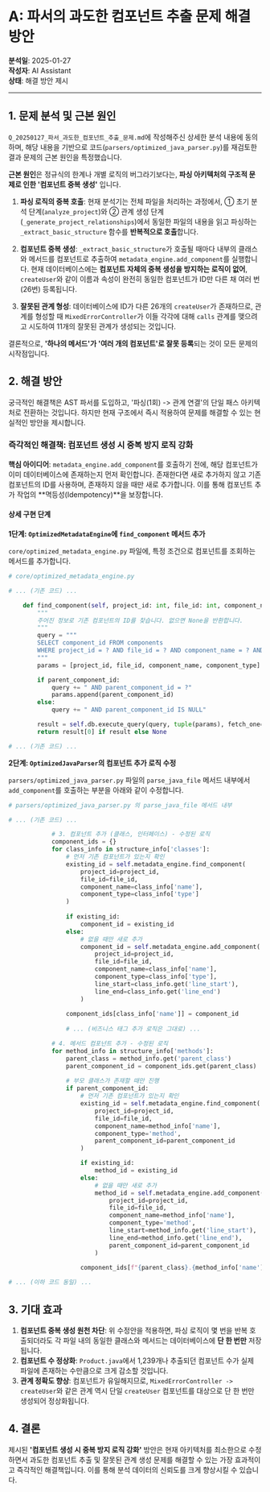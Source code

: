 # A: 파서의 과도한 컴포넌트 추출 문제 해결 방안

**분석일**: 2025-01-27  
**작성자**: AI Assistant  
**상태**: 해결 방안 제시

---

## 1. 문제 분석 및 근본 원인

`Q_20250127_파서_과도한_컴포넌트_추출_문제.md`에 작성해주신 상세한 분석 내용에 동의하며, 해당 내용을 기반으로 코드(`parsers/optimized_java_parser.py`)를 재검토한 결과 문제의 근본 원인을 특정했습니다.

**근본 원인**은 정규식의 한계나 개별 로직의 버그라기보다는, **파싱 아키텍처의 구조적 문제로 인한 '컴포넌트 중복 생성'** 입니다.

1.  **파싱 로직의 중복 호출**: 현재 분석기는 전체 파일을 처리하는 과정에서, ① 초기 분석 단계(`analyze_project`)와 ② 관계 생성 단계(`_generate_project_relationships`)에서 동일한 파일의 내용을 읽고 파싱하는 `_extract_basic_structure` 함수를 **반복적으로 호출**합니다.

2.  **컴포넌트 중복 생성**: `_extract_basic_structure`가 호출될 때마다 내부의 클래스와 메서드를 컴포넌트로 추출하여 `metadata_engine.add_component`를 실행합니다. 현재 데이터베이스에는 **컴포넌트 자체의 중복 생성을 방지하는 로직이 없어**, `createUser`와 같이 이름과 속성이 완전히 동일한 컴포넌트가 ID만 다른 채 여러 번(26번) 등록됩니다.

3.  **잘못된 관계 형성**: 데이터베이스에 ID가 다른 26개의 `createUser`가 존재하므로, 관계를 형성할 때 `MixedErrorController`가 이들 각각에 대해 `calls` 관계를 맺으려고 시도하여 11개의 잘못된 관계가 생성되는 것입니다.

결론적으로, **'하나의 메서드'가 '여러 개의 컴포넌트'로 잘못 등록**되는 것이 모든 문제의 시작점입니다.

## 2. 해결 방안

궁극적인 해결책은 AST 파서를 도입하고, '파싱(1회) -> 관계 연결'의 단일 패스 아키텍처로 전환하는 것입니다. 하지만 현재 구조에서 즉시 적용하여 문제를 해결할 수 있는 현실적인 방안을 제시합니다.

### 즉각적인 해결책: 컴포넌트 생성 시 중복 방지 로직 강화

**핵심 아이디어**: `metadata_engine.add_component`를 호출하기 전에, 해당 컴포넌트가 이미 데이터베이스에 존재하는지 먼저 확인합니다. 존재한다면 새로 추가하지 않고 기존 컴포넌트의 ID를 사용하며, 존재하지 않을 때만 새로 추가합니다. 이를 통해 컴포넌트 추가 작업의 **멱등성(Idempotency)**을 보장합니다.

#### 상세 구현 단계

**1단계: `OptimizedMetadataEngine`에 `find_component` 메서드 추가**

`core/optimized_metadata_engine.py` 파일에, 특정 조건으로 컴포넌트를 조회하는 메서드를 추가합니다.

```python
# core/optimized_metadata_engine.py

# ... (기존 코드) ...

    def find_component(self, project_id: int, file_id: int, component_name: str, component_type: str, parent_component_id: Optional[int] = None) -> Optional[int]:
        """
        주어진 정보로 기존 컴포넌트의 ID를 찾습니다. 없으면 None을 반환합니다.
        """
        query = """
        SELECT component_id FROM components
        WHERE project_id = ? AND file_id = ? AND component_name = ? AND component_type = ?
        """
        params = [project_id, file_id, component_name, component_type]

        if parent_component_id:
            query += " AND parent_component_id = ?"
            params.append(parent_component_id)
        else:
            query += " AND parent_component_id IS NULL"

        result = self.db.execute_query(query, tuple(params), fetch_one=True)
        return result[0] if result else None

# ... (기존 코드) ...
```

**2단계: `OptimizedJavaParser`의 컴포넌트 추가 로직 수정**

`parsers/optimized_java_parser.py` 파일의 `parse_java_file` 메서드 내부에서 `add_component`를 호출하는 부분을 아래와 같이 수정합니다.

```python
# parsers/optimized_java_parser.py 의 parse_java_file 메서드 내부

# ... (기존 코드) ...

            # 3. 컴포넌트 추가 (클래스, 인터페이스) - 수정된 로직
            component_ids = {}
            for class_info in structure_info['classes']:
                # 먼저 기존 컴포넌트가 있는지 확인
                existing_id = self.metadata_engine.find_component(
                    project_id=project_id,
                    file_id=file_id,
                    component_name=class_info['name'],
                    component_type=class_info['type']
                )
                
                if existing_id:
                    component_id = existing_id
                else:
                    # 없을 때만 새로 추가
                    component_id = self.metadata_engine.add_component(
                        project_id=project_id,
                        file_id=file_id,
                        component_name=class_info['name'],
                        component_type=class_info['type'],
                        line_start=class_info.get('line_start'),
                        line_end=class_info.get('line_end')
                    )
                
                component_ids[class_info['name']] = component_id
                
                # ... (비즈니스 태그 추가 로직은 그대로) ...

            # 4. 메서드 컴포넌트 추가 - 수정된 로직
            for method_info in structure_info['methods']:
                parent_class = method_info.get('parent_class')
                parent_component_id = component_ids.get(parent_class)
                
                # 부모 클래스가 존재할 때만 진행
                if parent_component_id:
                    # 먼저 기존 컴포넌트가 있는지 확인
                    existing_id = self.metadata_engine.find_component(
                        project_id=project_id,
                        file_id=file_id,
                        component_name=method_info['name'],
                        component_type='method',
                        parent_component_id=parent_component_id
                    )

                    if existing_id:
                        method_id = existing_id
                    else:
                        # 없을 때만 새로 추가
                        method_id = self.metadata_engine.add_component(
                            project_id=project_id,
                            file_id=file_id,
                            component_name=method_info['name'],
                            component_type='method',
                            line_start=method_info.get('line_start'),
                            line_end=method_info.get('line_end'),
                            parent_component_id=parent_component_id
                        )
                    
                    component_ids[f"{parent_class}.{method_info['name']}"] = method_id

# ... (이하 코드 동일) ...
```

## 3. 기대 효과

1.  **컴포넌트 중복 생성 원천 차단**: 위 수정안을 적용하면, 파싱 로직이 몇 번을 반복 호출되더라도 각 파일 내의 동일한 클래스와 메서드는 데이터베이스에 **단 한 번만** 저장됩니다.
2.  **컴포넌트 수 정상화**: `Product.java`에서 1,239개나 추출되던 컴포넌트 수가 실제 파일에 존재하는 수만큼으로 크게 감소할 것입니다.
3.  **관계 정확도 향상**: 컴포넌트가 유일해지므로, `MixedErrorController -> createUser`와 같은 관계 역시 단일 `createUser` 컴포넌트를 대상으로 단 한 번만 생성되어 정상화됩니다.

## 4. 결론

제시된 **'컴포넌트 생성 시 중복 방지 로직 강화'** 방안은 현재 아키텍처를 최소한으로 수정하면서 과도한 컴포넌트 추출 및 잘못된 관계 생성 문제를 해결할 수 있는 가장 효과적이고 즉각적인 해결책입니다. 이를 통해 분석 데이터의 신뢰도를 크게 향상시킬 수 있습니다.
